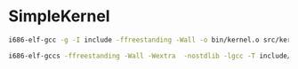 # SimpleKernel

``` bash
i686-elf-gcc -g -I include -ffreestanding -Wall -o bin/kernel.o src/kernel.c
```

``` bash
i686-elf-gccs -ffreestanding -Wall -Wextra  -nostdlib -lgcc -T include/arch/x86.ld  -o kernel.elf bin/kernel.o
```
